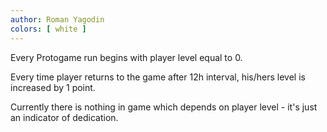 ```yaml
---
author: Roman Yagodin
colors: [ white ]
---
```

Every Protogame run begins with player level equal to 0.

Every time player returns to the game after 12h interval, his/hers level is increased by 1 point.

Currently there is nothing in game which depends on player level - it's just an indicator of dedication.
